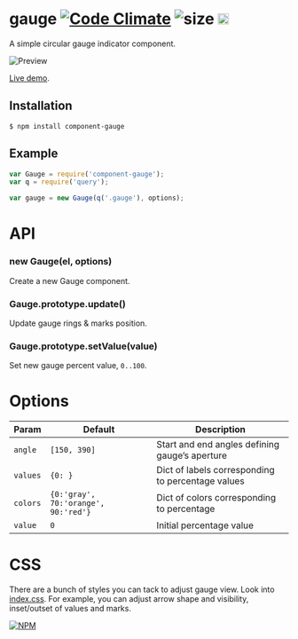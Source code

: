 # gauge [![Code Climate](https://codeclimate.com/github/dfcreative/gauge/badges/gpa.svg)](https://codeclimate.com/github/dfcreative/gauge) ![size](https://img.shields.io/badge/size-2.5kb-brightgreen.svg) <a href="UNLICENSE"><img src="http://upload.wikimedia.org/wikipedia/commons/6/62/PD-icon.svg" width="20"/></a>

A simple circular gauge indicator component.

![Preview](https://rawgit.com/dfcreative/gauge/master/preview.png)

[Live demo](https://cdn.rawgit.com/dfcreative/gauge/master/test/index.html).


## Installation

`$ npm install component-gauge`


## Example

```js
var Gauge = require('component-gauge');
var q = require('query');

var gauge = new Gauge(q('.gauge'), options);
```


# API

### new Gauge(el, options)

Create a new Gauge component.

### Gauge.prototype.update()

Update gauge rings & marks position.

### Gauge.prototype.setValue(value)

Set new gauge percent value, `0..100`.


# Options

| Param | Default | Description |
|---|---|---|
| `angle` | `[150, 390]` | Start and end angles defining gauge’s aperture |
| `values` | `{0: }` | Dict of labels corresponding to percentage values |
| `colors` | `{0:'gray', 70:'orange', 90:'red'}` | Dict of colors corresponding to percentage |
| `value` | `0` | Initial percentage value |


# CSS

There are a bunch of styles you can tack to adjust gauge view. Look into [index.css](index.css).
For example, you can adjust arrow shape and visibility, inset/outset of values and marks.


[![NPM](https://nodei.co/npm/component-gauge.png?downloads=true&downloadRank=true&stars=true)](https://nodei.co/npm/component-gauge/)